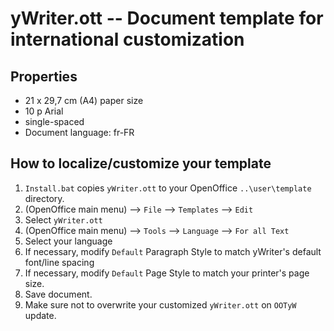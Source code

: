 # yWriter.ott -- Document template for international customization

## Properties

* 21 x 29,7 cm (A4) paper size
* 10 p Arial
* single-spaced
* Document language: fr-FR

## How to localize/customize your template

1. `Install.bat` copies `yWriter.ott` to your OpenOffice `..\user\template` directory.
2. (OpenOffice main menu) --> `File` --> `Templates` --> `Edit`
3. Select `yWriter.ott` 
3. (OpenOffice main menu) --> `Tools` --> `Language` --> `For all Text` 
4. Select your language
5. If necessary, modify `Default` Paragraph Style to match yWriter's default font/line spacing
6. If necessary, modify `Default` Page Style to match your printer's page size.
7. Save document.
8. Make sure not to overwrite your customized `yWriter.ott` on `OOTyW` update.
